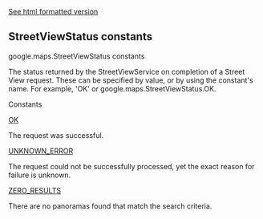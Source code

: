 [See html formatted version](https://huasofoundries.github.io/google-maps-documentation/StreetViewStatus.html)


StreetViewStatus constants
--------------------------

google.maps.StreetViewStatus constants

The status returned by the StreetViewService on completion of a Street View request. These can be specified by value, or by using the constant's name. For example, 'OK' or google.maps.StreetViewStatus.OK.

Constants

[OK](#StreetViewStatus.OK)

The request was successful.

[UNKNOWN\_ERROR](#StreetViewStatus.UNKNOWN_ERROR)

The request could not be successfully processed, yet the exact reason for failure is unknown.

[ZERO\_RESULTS](#StreetViewStatus.ZERO_RESULTS)

There are no panoramas found that match the search criteria.